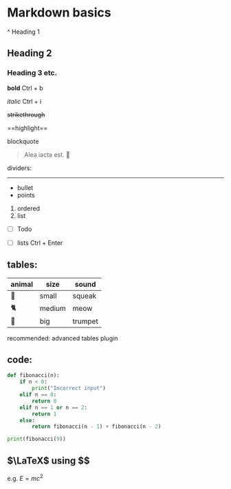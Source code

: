 # Markdown basics
^ Heading 1
## Heading 2 
### Heading 3 etc.

**bold** Ctrl + b

*italic* Ctrl + i

~~strikethrough~~ 

==highlight==

blockquote
> Alea iacta est. 🎲

dividers:

---

- bullet
- points

1. ordered
2. list

- [ ] Todo
- [ ] lists
Ctrl + Enter 

 
## tables:
| animal | size   | sound   |
| ------ | ------ | ------- |
| 🐁     | small  | squeak  |
| 🐈     | medium | meow    |
| 🐘     | big    | trumpet |
recommended: advanced tables plugin

## code:

```python
def fibonacci(n):
	if n < 0:
		print("Incorrect input")
	elif n == 0:
		return 0
	elif n == 1 or n == 2:
		return 1
	else:
		return fibonacci(n - 1) + fibonacci(n - 2)

print(fibonacci(9))
```


## $\LaTeX$ using \$\$
e.g. $E = mc^2$
